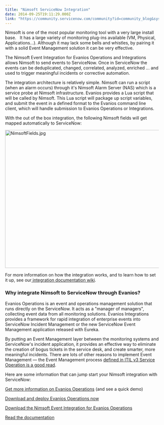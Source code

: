```yaml
---
title: "Nimsoft ServiceNow Integration"
date: 2014-09-25T19:11:29.000Z
link: "https://community.servicenow.com/community?id=community_blog&sys_id=2e4e66addbd0dbc01dcaf3231f961933"
---
```

<p>Nimsoft is one of the most popular monitoring tool with a very large install base.   It has a large variety of monitoring plug-ins available (VM, Physical, Applications...). Although it may lack some bells and whistles, by pairing it with a solid Event Management solution it can be very effective.</p><p></p><p>The Nimsoft Event Integration for Evanios Operations and Integrations allows Nimsoft to send events to ServiceNow. Once in ServiceNow the events can be deduplicated, changed, correlated, analyzed, enriched ... and used to trigger meaningful incidents or corrective automation.</p><p></p><p>The integration architecture is relatively simple. Nimsoft can run a script (when an alarm occurs) through it's Nimsoft Alarm Server (NAS) which is a service probe at Nimsoft infrastructure. Evanios provides a Lua script that will be called by Nimsoft. This Lua script will package up script variables, and submit the event in a defined format to the Evanios command line client, which will handle submission to Evanios Operations or Integrations.</p><p></p><p>With the out of the box integration, the following Nimsoft fields will get mapped automatically to ServiceNow:</p><p></p><p><img   alt="NimsoftFields.jpg" class="image-0 jive-image" src="3df52942db501744e9737a9e0f96193d.iix" style="height: 452px; width: 620px;"/></p><p></p><p>For more information on how the integration works, and to learn how to set it up, see our<a title="w.evanios.com/mwiki/index.php?title=CA_Nimsoft_Packaged_Integration" href="http://www.evanios.com/mwiki/index.php?title=CA_Nimsoft_Packaged_Integration"> integration documentation wiki</a>.</p><p></p><h3>Why integrate Nimsoft to ServiceNow <strong>through</strong> Evanios?</h3><p></p><p>Evanios Operations is an event and operations management solution that runs directly on the ServiceNow. It acts as a "manager of managers", collecting event data from all monitoring solutions. Evanios Integrations provides a framework for rapid integration of enterprise events into ServiceNow Incident Management or the new ServiceNow Event Management application released with Eureka.</p><p></p><p>By putting an Event Management layer between the monitoring systems and ServiceNow's incident application, it provides an effective way to eliminate the creation of bogus tickets in the service desk, and create smarter, more meaningful incidents. There are lots of other reasons to implement Event Management — the Event Management process <a href="https://www.ucisa.ac.uk/%7E/media/Files/members/activities/ITIL/service_operation/ITIL_Introducing%20Service%20Operation%20pdf.ashx" title="ITIL Service Operation Intro">defined in ITIL v3 Service Operation is a good read</a>. </p><p></p><p>Here are some information that can jump start your Nimsoft integration with ServiceNow:</p><p></p><p><a href="http://www.evanios.com/site/evanios-operations/" title="Evanios Operations">Get more information on Evanios Operations</a> (and see a quick demo)</p><p><a href="http://www.evanios.com/site/download-evanios-operations/" title="Download Evanios Operations">Download and deploy Evanios Operations now</a></p><p><a title="w.evanios.com/site/downloads/" href="http://www.evanios.com/site/downloads/">Download the Nimsoft Event Integration for Evanios Operations</a></p><p><a title="w.evanios.com/mwiki/index.php?title=CA_Nimsoft_Packaged_Integration" href="http://www.evanios.com/mwiki/index.php?title=CA_Nimsoft_Packaged_Integration">Read the documentation</a></p>